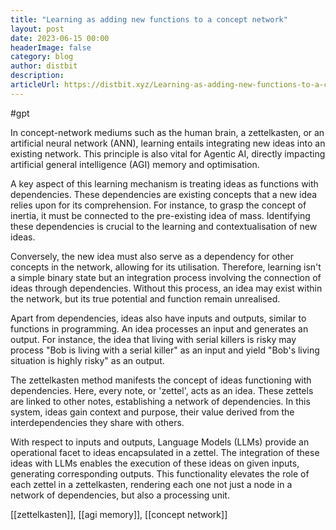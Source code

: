 ```yaml
---
title: "Learning as adding new functions to a concept network"
layout: post
date: 2023-06-15 00:00
headerImage: false
category: blog
author: distbit
description:
articleUrl: https://distbit.xyz/Learning-as-adding-new-functions-to-a-concept-network
---
```


#gpt 

In concept-network mediums such as the human brain, a zettelkasten, or an artificial neural network (ANN), learning entails integrating new ideas into an existing network. This principle is also vital for Agentic AI, directly impacting artificial general intelligence (AGI) memory and optimisation.

A key aspect of this learning mechanism is treating ideas as functions with dependencies. These dependencies are existing concepts that a new idea relies upon for its comprehension. For instance, to grasp the concept of inertia, it must be connected to the pre-existing idea of mass. Identifying these dependencies is crucial to the learning and contextualisation of new ideas.

Conversely, the new idea must also serve as a dependency for other concepts in the network, allowing for its utilisation. Therefore, learning isn't a simple binary state but an integration process involving the connection of ideas through dependencies. Without this process, an idea may exist within the network, but its true potential and function remain unrealised.

Apart from dependencies, ideas also have inputs and outputs, similar to functions in programming. An idea processes an input and generates an output. For instance, the idea that living with serial killers is risky may process "Bob is living with a serial killer" as an input and yield "Bob's living situation is highly risky" as an output.

The zettelkasten method manifests the concept of ideas functioning with dependencies. Here, every note, or 'zettel', acts as an idea. These zettels are linked to other notes, establishing a network of dependencies. In this system, ideas gain context and purpose, their value derived from the interdependencies they share with others.

With respect to inputs and outputs, Language Models (LLMs) provide an operational facet to ideas encapsulated in a zettel. The integration of these ideas with LLMs enables the execution of these ideas on given inputs, generating corresponding outputs. This functionality elevates the role of each zettel in a zettelkasten, rendering each one not just a node in a network of dependencies, but also a processing unit.

[[zettelkasten]], [[agi memory]], [[concept network]]